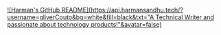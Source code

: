 [![Harman's GitHub README](https://api.harmansandhu.tech/?username=gliverCouto&bg=white&fill=black&txt="A Technical Writer and passionate about technology products!"&avatar=false)](https://github.com/Harman-Sandhu/github-readme-generator)
